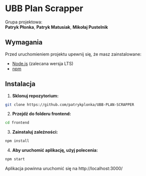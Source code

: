 # UBB Plan Scrapper

Grupa projektowa:  
**Patryk Płonka**, **Patryk Matusiak**, **Mikołaj Pustelnik**

## Wymagania

Przed uruchomieniem projektu upewnij się, że masz zainstalowane:

- [Node.js](https://nodejs.org/) (zalecana wersja LTS)
- [npm](https://www.npmjs.com/)

## Instalacja

1. **Sklonuj repozytorium:**

```bash
git clone https://github.com/patrykplonka/UBB-PLAN-SCRAPPER
```

2. **Przejdź do folderu frontend:**

```bash
cd frontend
```

3. **Zainstaluj zależności:**

```bash
npm install
```

4. **Aby uruchomić aplikację, użyj polecenia:**

```bash
npm start
```
Aplikacja powinna uruchomić się na http://localhost:3000/


